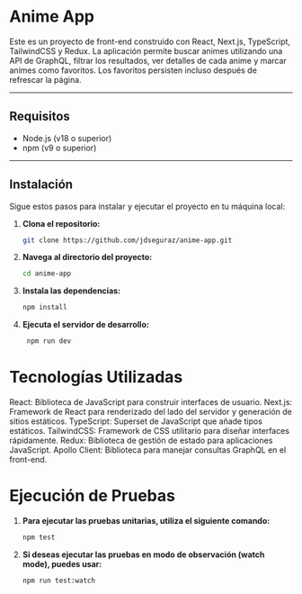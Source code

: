 # Anime App

Este es un proyecto de front-end construido con React, Next.js, TypeScript, TailwindCSS y Redux. La aplicación permite buscar animes utilizando una API de GraphQL, filtrar los resultados, ver detalles de cada anime y marcar animes como favoritos. Los favoritos persisten incluso después de refrescar la página.

---

## Requisitos

- Node.js (v18 o superior)
- npm (v9 o superior)

---

## Instalación

Sigue estos pasos para instalar y ejecutar el proyecto en tu máquina local:

1. **Clona el repositorio:**

   ```bash
   git clone https://github.com/jdseguraz/anime-app.git

2. **Navega al directorio del proyecto:**

   ```bash
   cd anime-app

3. **Instala las dependencias:**

   ```bash
   npm install

3. **Ejecuta el servidor de desarrollo:**

   ```bash
    npm run dev


# Tecnologías Utilizadas

React: Biblioteca de JavaScript para construir interfaces de usuario.
Next.js: Framework de React para renderizado del lado del servidor y generación de sitios estáticos.
TypeScript: Superset de JavaScript que añade tipos estáticos.
TailwindCSS: Framework de CSS utilitario para diseñar interfaces rápidamente.
Redux: Biblioteca de gestión de estado para aplicaciones JavaScript.
Apollo Client: Biblioteca para manejar consultas GraphQL en el front-end.

# Ejecución de Pruebas

1. **Para ejecutar las pruebas unitarias, utiliza el siguiente comando:**

    ```bash
    npm test


2. **Si deseas ejecutar las pruebas en modo de observación (watch mode), puedes usar:**

    ```bash
    npm run test:watch

